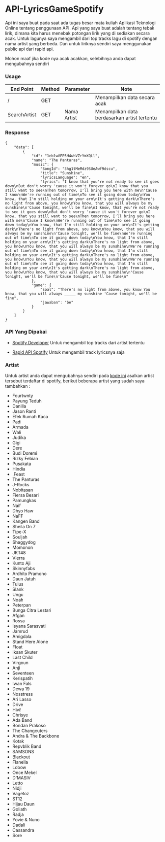 # API-LyricsGameSpotify
Api ini saya buat pada saat ada tugas besar mata kuliah Aplikasi Teknologi Online tentang penggunaan API. Api yang saya buat adalah tentang tebak lirik, dimana kita harus menebak potongan lirik yang di sediakan secara acak. Untuk lagunya saya mengambil dari top tracks lagu di spotify dengan nama artist yang berbeda. Dan untuk liriknya sendiri saya menggunakan public api dari rapid api.

Mohon maaf jika kode nya acak acakkan, selebihnya anda dapat mengubahnya sendiri

### Usage
| End Point | Method | Parameter | Note |
| ------------- | ------------- | ------------- | ------------- |
| /  | GET  |   | Menampilkan data secara acak |
| SearchArtist  | GET  | Nama Artist  | Menampilkan data berdasarkan artist tertentu |

### Response
```
{
    "data": [
        {
            "id": "1eblwVFP5H4whVZrYmXQLl",
            "name": "The Panturas",
            "music": {
                "SongId": "3hg1tMeMdz9SUeAwf9dscu",
                "title": "Sunshine",
                "lyricsLanguage": "en",
                "lyrics": "I know that you're not ready to see it goes down\nBut don't worry 'cause it won't forever go\nI know that you still want to see\nThen tomorrow, I'll bring you here with me\n'Cause I know\nWe're running out of time\nTo see it going down today\nYou know, that I'm still holding on your arm\nIt's getting dark\nThere's no light from above, you know\nYou know, that you will always be my sunshine\n'Cause tonight, we'll be fine\nI know, that you're not ready to see it goes down\nBut don't worry 'cause it won't forever go\nI know, that you still want to see\nThen tomorrow, I'll bring you here with me\n'Cause I know\nWe're running out of time\nTo see it going down today\nYou know, that I'm still holding on your arm\nIt's getting dark\nThere's no light from above, you know\nYou know, that you will always be my sunshine\n'Cause tonight, we'll be fine\nWe're running out of time\nTo see it going down today\nYou know, that I'm still holding on your arm\nIt's getting dark\nThere's no light from above, you know\nYou know, that you will always be my sunshine\nWe're running out of time\nTo see it going down today\nYou know, that I'm still holding on your arm\nIt's getting dark\nThere's no light from above, you know\nYou know, that you will always be my sunshine\nWe're running out of time\nTo see it going down today\nYou know, that I'm still holding on your arm\nIt's getting dark\nThere's no light from above, you know\nYou know, that you will always be my sunshine\n'Cause tonight, we'll be fine\n'Cause tonight, we'll be fine\n"
            },
            "game": {
                "soal": "There's no light from above, you know You know, that you will always _____ my sunshine 'Cause tonight, we'll be fine",
                "jawaban": "be"
            }
        }
    ]
}
```

### API Yang Dipakai
- [Spotify Developer](https://developer.spotify.com/) Untuk mengambil top tracks dari artist tertentu

- [Rapid API Spotify](https://rapidapi.com/Glavier/api/spotify23/) Untuk mengambil track lyricsnya saja


### Artist
Untuk artist anda dapat mengubahnya sendiri pada [kode ini](https://github.com/rgsannn/API-LyricsGameSpotify/blob/e0cf3ff6bd0d338c907a0f1f80145fbcf6a51a13/index.php#L85) asalkan artist tersebut terdaftar di spotify, berikut beberapa artist yang sudah saya tambahkan :
  - Fourtwnty
  - Payung Teduh
  - Danilla
  - Jason Ranti
  - Efek Rumah Kaca
  - Padi
  - Armada
  - Wali
  - Judika
  - Gigi
  - Dere
  - Budi Doremi
  - Rizky Febian
  - Pusakata
  - Hindia
  - .Feast
  - The Panturas
  - J-Rocks
  - Nobitasan
  - Fiersa Besari
  - Pamungkas
  - Naif
  - Dhyo Haw
  - NaFF
  - Kangen Band
  - Sheila On 7
  - Tipe-X
  - Souljah
  - Shaggydog
  - Momonon
  - JKT48
  - Vierra
  - Kunto Aji
  - Skinnyfabs
  - Ardhito Pramono
  - Daun Jatuh
  - Tulus
  - Slank
  - Ungu
  - Noah
  - Peterpan
  - Bunga Citra Lestari
  - Afgan
  - Rossa
  - Isyana Sarasvati
  - Jamrud
  - Amigdala
  - Stand Here Alone
  - Float
  - Iksan Skuter
  - Last Child
  - Virgoun
  - Anji
  - Seventeen
  - Kerispatih
  - Iwan Fals
  - Dewa 19
  - Nosstress
  - Ari Lasso
  - Drive
  - Hivi!
  - Chrisye
  - Ada Band
  - Bondan Prakoso
  - The Changcuters
  - Andra & The Backbone
  - Kotak
  - Repvblik Band
  - SAMSONS
  - Blackout
  - Flanella
  - Lobow
  - Once Mekel
  - D'MASIV
  - Letto
  - Nidji
  - Vagetoz
  - ST12
  - Hijau Daun
  - Goliath
  - Radja
  - Yovie & Nuno
  - Dadali
  - Cassandra
  - Sore
